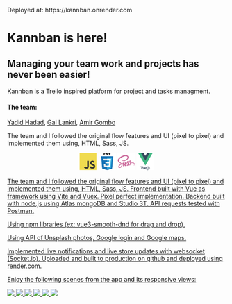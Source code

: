 ﻿<p>Deployed at: https://kannban.onrender.com</p>

<h1>Kannban is here!</h1>
<h2>Managing your team work and projects has never been easier!</h2>

<p>Kannban is a Trello inspired platform for project and tasks managment. </p>

<h4>
The team:
</h4>
<p>
<a href="https://github.com/YadidHadad">Yadid Hadad</a>, 
<a href="https://github.com/Gal-lankri">Gal Lankri</a>, 
<a href="https://github.com/amir2679">Amir Gombo</a>
</p>

<p>
The team and I followed the original flow features and UI (pixel to pixel) and implemented them using, HTML, Sass, JS.</p>
<p align="center">
<img src="https://raw.githubusercontent.com/devicons/devicon/master/icons/javascript/javascript-original.svg" alt="javascript" width="40" height="40"/>
<img src="https://raw.githubusercontent.com/devicons/devicon/master/icons/css3/css3-original-wordmark.svg" alt="css3" width="40" height="40"/>
<img src="https://raw.githubusercontent.com/devicons/devicon/master/icons/sass/sass-original.svg" alt="sass" width="40" height="40"/>
<a href="https://vuejs.org/" target="_blank" rel="noreferrer"> <img src="https://raw.githubusercontent.com/devicons/devicon/master/icons/vuejs/vuejs-original-wordmark.svg" alt="vuejs" width="40" height="40"/>

</p>
The team and I followed the original flow features and UI (pixel to pixel) and implemented them using, HTML, Sass, JS.
Frontend built with Vue as framework using Vite and Vuex. Pixel perfect implementation.
Backend built with node.js using Atlas mongoDB and Studio 3T. API requests tested with Postman.
</p>
<p>
Using npm libraries (ex: vue3-smooth-dnd for drag and drop).
</p>
<p>
Using API of Unsplash photos, Google login and Google maps.
</p>
<p>
Implemented live notifications and live store updates with websocket (Socket.io).
Uploaded and built to production on github and deployed using render.com.
</p>

<p>Enjoy the following scenes from the app and its responsive views:</p>

<img src="https://res.cloudinary.com/dnznyz6om/image/upload/v1673554718/home_wt69gp.png"/>
<img src="https://res.cloudinary.com/dnznyz6om/image/upload/v1673554718/boards_zur9jn.png"/>
<img src="https://res.cloudinary.com/dnznyz6om/image/upload/v1673558217/board_2_qhqvdp.png"/>
<img src="https://res.cloudinary.com/dnznyz6om/image/upload/v1673557754/task_2_tzz7nz.png"/>
<img src="https://res.cloudinary.com/dnznyz6om/image/upload/v1673557911/dashboard_2_ytybkv.png"/>
<img src="https://res.cloudinary.com/dnznyz6om/image/upload/v1673558048/map_2_rs8nr7.png"/>
